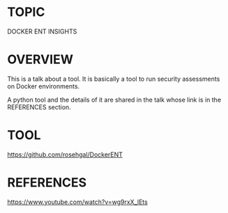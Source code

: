# TOPIC
DOCKER ENT INSIGHTS

# OVERVIEW
This is a talk about a tool.
It is basically a tool to run security assessments on Docker environments. 

A python tool
and the details of it are shared in the talk whose link is in the REFERENCES section.

# TOOL
https://github.com/rosehgal/DockerENT

# REFERENCES
https://www.youtube.com/watch?v=wg9rxX_lEts
